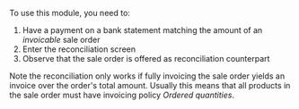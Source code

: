 To use this module, you need to:

1. Have a payment on a bank statement matching the amount of an *invoicable* sale order
2. Enter the reconciliation screen
3. Observe that the sale order is offered as reconciliation counterpart

Note the reconciliation only works if fully invoicing the sale order yields an invoice over the order's total amount. Usually this means that all products in the sale order must have invoicing policy *Ordered quantities*.
